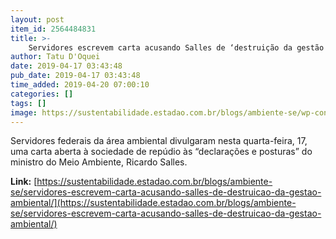 ```yaml
---
layout: post
item_id: 2564484831
title: >-
    Servidores escrevem carta acusando Salles de ‘destruição da gestão ambiental’
author: Tatu D'Oquei
date: 2019-04-17 03:43:48
pub_date: 2019-04-17 03:43:48
time_added: 2019-04-20 07:00:10
categories: []
tags: []
image: https://sustentabilidade.estadao.com.br/blogs/ambiente-se/wp-content/uploads/sites/92/2019/04/Ricardo-Salles.jpg
---
```


Servidores federais da área ambiental divulgaram nesta quarta-feira, 17, uma carta aberta à sociedade de repúdio às “declarações e posturas” do ministro do Meio Ambiente, Ricardo Salles.

**Link:** [https://sustentabilidade.estadao.com.br/blogs/ambiente-se/servidores-escrevem-carta-acusando-salles-de-destruicao-da-gestao-ambiental/](https://sustentabilidade.estadao.com.br/blogs/ambiente-se/servidores-escrevem-carta-acusando-salles-de-destruicao-da-gestao-ambiental/)

